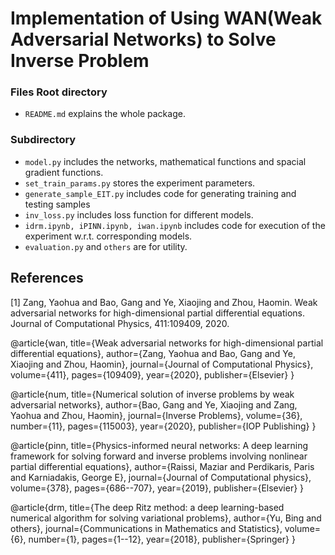 # Implementation of Using WAN(Weak Adversarial Networks) to Solve Inverse Problem

### Files Root directory

* `README.md` explains the whole package.

### Subdirectory

* `model.py` includes the networks, mathematical functions and spacial gradient functions.
* `set_train_params.py` stores the experiment parameters.
* `generate_sample_EIT.py` includes code for generating training and testing samples
* `inv_loss.py` includes loss function for different models.
* `idrm.ipynb, iPINN.ipynb, iwan.ipynb` includes code for execution of the experiment w.r.t. corresponding models.
* `evaluation.py` and `others` are for utility.


## References
<a id="1">[1]</a> 
Zang, Yaohua and Bao, Gang and Ye, Xiaojing and Zhou, Haomin.
Weak adversarial networks for high-dimensional partial differential equations.
Journal of Computational Physics, 411:109409, 2020.
<!-- Dijkstra, E. W. (1968). 
Go to statement considered harmful. 
Communications of the ACM, 11(3), 147-148. -->





@article{wan,
  title={Weak adversarial networks for high-dimensional partial differential equations},
  author={Zang, Yaohua and Bao, Gang and Ye, Xiaojing and Zhou, Haomin},
  journal={Journal of Computational Physics},
  volume={411},
  pages={109409},
  year={2020},
  publisher={Elsevier}
}

@article{num,
  title={Numerical solution of inverse problems by weak adversarial networks},
  author={Bao, Gang and Ye, Xiaojing and Zang, Yaohua and Zhou, Haomin},
  journal={Inverse Problems},
  volume={36},
  number={11},
  pages={115003},
  year={2020},
  publisher={IOP Publishing}
}

@article{pinn,
  title={Physics-informed neural networks: A deep learning framework for solving forward and inverse problems involving nonlinear partial differential equations},
  author={Raissi, Maziar and Perdikaris, Paris and Karniadakis, George E},
  journal={Journal of Computational physics},
  volume={378},
  pages={686--707},
  year={2019},
  publisher={Elsevier}
}

@article{drm,
  title={The deep Ritz method: a deep learning-based numerical algorithm for solving variational problems},
  author={Yu, Bing and others},
  journal={Communications in Mathematics and Statistics},
  volume={6},
  number={1},
  pages={1--12},
  year={2018},
  publisher={Springer}
}
